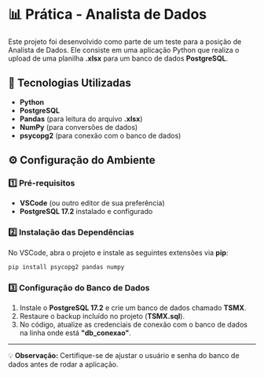 # 📊 Prática - Analista de Dados  

Este projeto foi desenvolvido como parte de um teste para a posição de Analista de Dados. Ele consiste em uma aplicação Python que realiza o upload de uma planilha **.xlsx** para um banco de dados **PostgreSQL**.  

## 🚀 Tecnologias Utilizadas  
- **Python**  
- **PostgreSQL**  
- **Pandas** (para leitura do arquivo **.xlsx**)  
- **NumPy** (para conversões de dados)  
- **psycopg2** (para conexão com o banco de dados)  

## ⚙️ Configuração do Ambiente  

### 1️⃣ Pré-requisitos  
- **VSCode** (ou outro editor de sua preferência)  
- **PostgreSQL 17.2** instalado e configurado  

### 2️⃣ Instalação das Dependências  
No VSCode, abra o projeto e instale as seguintes extensões via **pip**:  
```bash
pip install psycopg2 pandas numpy
```  

### 3️⃣ Configuração do Banco de Dados  
1. Instale o **PostgreSQL 17.2** e crie um banco de dados chamado **TSMX**.  
2. Restaure o backup incluído no projeto (**TSMX.sql**).  
3. No código, atualize as credenciais de conexão com o banco de dados na linha onde está **"db_conexao"**.  

---

💡 **Observação:** Certifique-se de ajustar o usuário e senha do banco de dados antes de rodar a aplicação.  
